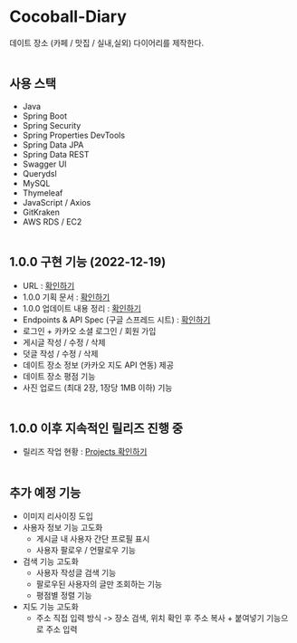 # Cocoball-Diary

데이트 장소 (카페 / 맛집 / 실내,실외) 다이어리를 제작한다.
</br></br>

## 사용 스택

* Java
* Spring Boot
* Spring Security
* Spring Properties DevTools
* Spring Data JPA
* Spring Data REST
* Swagger UI
* Querydsl
* MySQL
* Thymeleaf
* JavaScript / Axios
* GitKraken
* AWS RDS / EC2 </br></br>

## 1.0.0 구현 기능 (2022-12-19)

- URL : <a href="" target='_blank'>확인하기</a>
- 1.0.0 기획 문서 : <a href="https://velog.io/@mrcocoball/221129%EB%8D%B0%EC%9D%B4%ED%8A%B8-%EC%9E%A5%EC%86%8C-%EB%8B%A4%EC%9D%B4%EC%96%B4%EB%A6%AC-%EC%A0%9C%EC%9E%91-1%EB%AA%A9%ED%91%9C-%EA%B5%AC%EC%B2%B4%ED%99%94-%EB%B0%8F-%EC%9A%94%EA%B5%AC%EC%82%AC%ED%95%AD" target='_blank'>확인하기</a>
- 1.0.0 업데이트 내용 정리 : <a href="" target='_blank'>확인하기</a>
- Endpoints & API Spec (구글 스프레드 시트) : <a href="https://docs.google.com/spreadsheets/d/1ASC0lyxsJY7hOL_eVWvRBNdiXIg6Eu96v_Q3cjbdjz0/edit#gid=2041215260" target='blank'>확인하기</a> 
- 로그인 + 카카오 소셜 로그인 / 회원 가입
- 게시글 작성 / 수정 / 삭제
- 덧글 작성 / 수정 / 삭제 
- 데이트 장소 정보 (카카오 지도 API 연동) 제공 
- 데이트 장소 평점 기능
- 사진 업로드 (최대 2장, 1장당 1MB 이하) 기능 </br></br>

## 1.0.0 이후 지속적인 릴리즈 진행 중
- 릴리즈 작업 현황 : <a href="https://github.com/users/mrcocoball/projects/5/views/1" target='_blank'>Projects 확인하기</a> 
</br></br>

## 추가 예정 기능
* 이미지 리사이징 도입
* 사용자 정보 기능 고도화
  * 게시글 내 사용자 간단 프로필 표시
  * 사용자 팔로우 / 언팔로우 기능
* 검색 기능 고도화
  * 사용자 작성글 검색 기능
  * 팔로우된 사용자의 글만 조회하는 기능
  * 평점별 정렬 기능
* 지도 기능 고도화
  * 주소 직접 입력 방식 -> 장소 검색, 위치 확인 후 주소 복사 + 붙여넣기 기능으로 주소 입력 </br></br>
